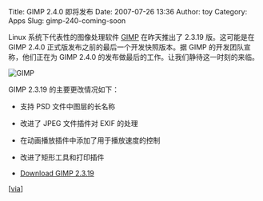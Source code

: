 Title: GIMP 2.4.0 即将发布
Date: 2007-07-26 13:36
Author: toy
Category: Apps
Slug: gimp-240-coming-soon

Linux 系统下代表性的图像处理软件 [GIMP](http://www.gimp.org/)
在昨天推出了 2.3.19 版。这可能是在 GIMP 2.4.0
正式版发布之前的最后一个开发快照版本。据 GIMP 的开发团队宣称，他们正在为
GIMP 2.4.0 的发布做最后的工作。让我们静待这一时刻的来临。

![GIMP](http://i.linuxtoy.org/i/logo/gimp.png)

GIMP 2.3.19 的主要更改情况如下：

-   支持 PSD 文件中图层的长名称
-   改进了 JPEG 文件插件对 EXIF 的处理
-   在动画播放插件中添加了用于播放速度的控制
-   改进了矩形工具和打印插件

- [Download GIMP 2.3.19](ftp://ftp.gimp.org/pub/gimp/v2.3/)

[[via](http://www.phoronix.com/scan.php?page=news_item&px=NTkyMw)]
